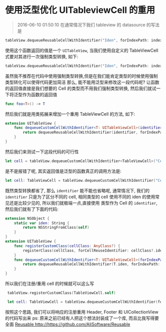 # 使用泛型优化 UITableviewCell 的重用
> 2016-06-10 01:50:10
在通常情况下我们 tableview 的 datasource 的写法是
 ```swift
 tableView.dequeueReusableCellWithIdentifier("Iden", forIndexPath: indexPath)
 ```
使用这个函数返回的值是一个 `UITableView`, 当我们使用自定义的 TableViewCell 式要对其进行一次强制类型转换, 如下:
 ```swift
 tableView.dequeueReusableCellWithIdentifier("Iden", forIndexPath: indexPath) as! TableViewCell
 ```
 <!-- more -->
虽然我不推荐在代码中使用强制类型转换,但是在我们能肯定类型的时候使用强制类型转化可以使得代码更加简洁
那么, 能不能用泛型来修改这一段代码呢? 让函数的返回值直接是我们想要的 Cell 的类型而不用我们强制类型转换, 然后我们就试一下将泛型作为函数的返回值
```swift
func foo<T>() -> T
```
然后我们就是用类拓展来增加一个重用 TableViewCell 的方法, 如下: 
```swift
extension UITableView {
    func dequeueCustomCellWithIdentifier<T: UITableViewCell>(identifier: String, forIndexPath indexPath: NSIndexPath) -> T {
        return dequeueReusableCellWithIdentifier(identifier, forIndexPath: indexPath) as! T
    }
}
```
然后我们来测试一下这段代码的可行性
```swift
let cell = tableView.dequeueCustomCellWithIdentifier<TableViewCell>("Cell", forIndexPath:indexPath)
```
是不是报错了呢, 其实返回值是泛型的函数真正的调用方法是: 
```swift
let cell: TableViewCell = tableView.dequeueCustomCellWithIdentifier("Cell", forIndexPath:indexPath)
```
既然类型转换都省了, 那么 `identifier` 能不能也省略呢, 通常情况下, 我们的 `identifier` 只是为了区分不同的 cell, 相同类型的 cell 使用不同的 iden 的使用常见还是比较少见的, 所以我们就极端一点,直接使用 类型作为 Cell 的 `identifier`, 然后我们就有了下面的代码: 
```swift
extension NSObject {
    static var iden: String {
        return NSStringFromClass(self)
    }
}
extension UITableView {
    func registerCustomClass(cellClass: AnyClass?) {
        registerClass(cellClass, forCellReuseIdentifier: cellClass?.iden ?? "")
    }
    func dequeueCustomCellWithIdentifier<T: UITableViewCell>(forIndexPath indexPath: NSIndexPath) -> T {
        return dequeueReusableCellWithIdentifier(T.iden, forIndexPath: indexPath) as! T
    }
}
```
所以我们在注册/重用 cell  的时候就可以这么写
```swift
 tableView.registerCustomClass(TableViewCell.self)
```
```swift
 let cell: TableViewCell = tableView.dequeueCustomCellWithIdentifier(forIndexPath: indexPath)
```
按照这个思路, 我们可以将响应的注册重用 Header, Footer 和 UICollectionView 的代码写出来
ps:
原来之前已经有人把这个想法封装成了一个库, 而且比我写得要全面
[Reusable http://https://github.com/AliSoftware/Reusable ](http://https://github.com/AliSoftware/Reusable)
 